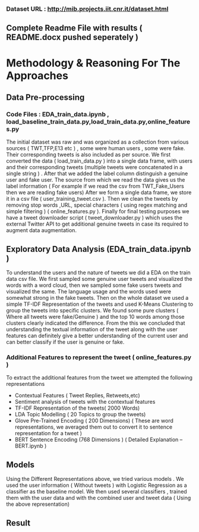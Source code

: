 ### Dataset URL : http://mib.projects.iit.cnr.it/dataset.html

## Complete Readme File with results ( README.docx pushed seperately )

# Methodology & Reasoning For The Approaches
## Data  Pre-processing 

### Code Files : EDA_train_data.ipynb , load_baseline_train_data.py,load_train_data.py,online_features.py
The initial dataset was raw and was organized as a collection from various sources ( TWT,TFP,E13 etc ) , some were human users , some were fake. Their corresponding tweets is also included as per source.
We first converted the data ( load_train_data.py ) into a single data frame, with users and their corresponding tweets (multiple tweets were concatenated in a single string ) . After that we added the label column distinguish a genuine user and fake user. The source from which we read the data gives us the label information ( For example if we read the csv from TWT_Fake_Users then we are reading fake users) 
After we form a single data frame, we store it in a csv file ( user_training_tweet.csv ). Then we clean the tweets by removing stop words ,URL, special characters ( using regex matching and simple filtering ) ( online_features.py ). 
Finally for final testing purposes we have a tweet downloader script ( tweet_downloader.py ) which uses the external Twitter API to get additional genuine tweets in case its required to augment data augmentation.

## Exploratory Data Analysis (EDA_train_data.ipynb )
To understand the users and the nature of tweets we did a EDA on the train data csv file. We first sampled some genuine user tweets and visualized the words with a word cloud, then we sampled some fake users tweets and visualized the same. The language usage and the words used were somewhat strong in the fake tweets. 
Then on the whole dataset we used a simple TF-IDF Representation of the tweets and used K-Means Clustering to group the tweets into specific clusters. We found some pure clusters ( Where all tweets were fake/Genuine ) and the top 10 words among those clusters clearly indicated the difference. 
From the this we concluded that understanding the textual information of the tweet along with the user features can definitely give a better understanding of the current user and can better classify if the user is genuine or fake.

### Additional Features to represent the tweet ( online_features.py )
To extract the additional features from the tweet we attempted the following representations
* Contextual Features ( Tweet Replies, Retweets,etc)
* Sentiment analysis of tweets with the contextual features
* TF-IDF Representation of the tweets( 2000 Words)
* LDA Topic Modelling ( 20 Topics to group the tweets)
* Glove Pre-Trained Encoding ( 200 Dimensions) ( These are word representations, we averaged them out to convert it to sentence representation for a tweet )
* BERT Sentence Encoding (768 Dimensions ) ( Detailed Explanation – BERT.ipynb )

## Models
Using the Different Representations above,  we tried various models . We used the user information ( Without tweets ) with Logistic Regression as a classifier as the baseline model.
We then used several classifiers , trained them with the user data and with the combined user and tweet data ( Using the above representation)


## Result
